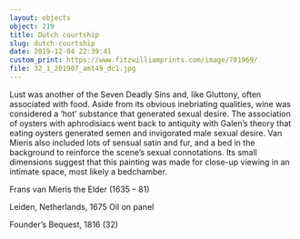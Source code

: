```yaml
---
layout: objects
object: 219
title: Dutch courtship
slug: dutch-courtship
date: 2019-12-04 22:39:41
custom_print: https://www.fitzwilliamprints.com/image/701969/
file: 32_1_201907_amt49_dc1.jpg
---
```

Lust was another of the Seven Deadly Sins and, like Gluttony, often associated with food. Aside from its obvious inebriating qualities, wine was considered a ‘hot’ substance that generated sexual desire. The association  of oysters with aphrodisiacs went back to  antiquity with Galen’s theory that eating oysters generated semen and invigorated male sexual desire. Van Mieris also included lots of sensual satin and fur, and a bed in the background to reinforce the scene’s sexual  connotations. Its small dimensions suggest that  this painting was made for close-up viewing in an intimate space, most likely a bedchamber.

Frans van Mieris the Elder (1635 – 81)  

Leiden, Netherlands, 1675 Oil on panel  

Founder’s Bequest, 1816 (32)
